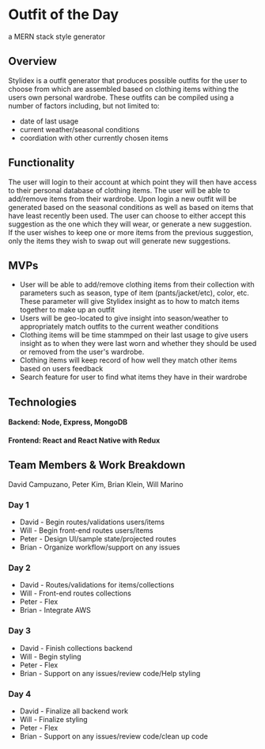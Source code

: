 # Outfit of the Day
a MERN stack style generator
## Overview
Stylidex is a outfit generator that produces possible outfits for the user to choose from which are assembled based on clothing items withing the users own personal wardrobe. These outfits can be compiled using a number of factors including, but not limited to:
- date of last usage
- current weather/seasonal conditions
- coordiation with other currently chosen items
## Functionality
The user will login to their account at which point they will then have access to their personal database of clothing items. The user will be able to add/remove items from their wardrobe. Upon login a new outfit will be generated based on the seasonal conditions as well as based on items that have least recently been used. The user can choose to either accept this suggestion as the one which they will wear, or generate a new suggestion. If the user wishes to keep one or more items from the previous suggestion, only the items they wish to swap out will generate new suggestions. 
## MVPs
- User will be able to add/remove clothing items from their collection with parameters such as season, type of item (pants/jacket/etc), color, etc. These parameter will give Stylidex insight as to how to match items together to make up an outfit
- Users will be geo-located to give insight into season/weather to appropriately match outfits to the current weather conditions
- Clothing items will be time stammped on their last usage to give users insight as to when they were last worn and whether they should be used or removed from the user's wardrobe.
- Clothing items will keep record of how well they match other items based on users feedback
- Search feature for user to find what items they have in their wardrobe
## Technologies
#### Backend: Node, Express, MongoDB
#### Frontend: React and React Native with Redux
## Team Members & Work Breakdown
David Campuzano, Peter Kim, Brian Klein, Will Marino
### Day 1
- David - Begin routes/validations users/items
- Will - Begin front-end routes users/items
- Peter - Design UI/sample state/projected routes
- Brian - Organize workflow/support on any issues
### Day 2
- David - Routes/validations for items/collections
- Will - Front-end routes collections
- Peter - Flex
- Brian - Integrate AWS
### Day 3
- David - Finish collections backend
- Will - Begin styling
- Peter - Flex
- Brian - Support on any issues/review code/Help styling
### Day 4
- David - Finalize all backend work
- Will - Finalize styling
- Peter - Flex
- Brian - Support on any issues/review code/clean up code
